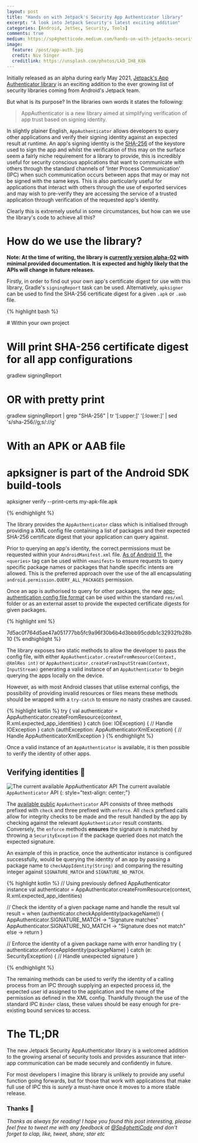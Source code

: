 ```yaml
---
layout: post
title: "Hands on with Jetpack's Security App Authenticator library"
excerpt: "A look into Jetpack Security's latest exciting addition"
categories: [Android, JetSec, Security, Tools]
comments: true
medium: https://sp4ghetticode.medium.com/hands-on-with-jetpacks-security-app-authenticator-library-e6e5efd8552b
image:
  feature: /post/app-auth.jpg
  credit: Niv Singer
  creditlink: https://unsplash.com/photos/LkD_IH8_K8k
---
```


Initially released as an alpha during early May 2021, [Jetpack's App Authenticator library](https://developer.android.com/jetpack/androidx/releases/security#security-app-authenticator_version_100_2) is an exciting addition to the ever growing list of security libraries coming from Android's Jetpack team.

But what is its purpose? In the libraries own words it states the following:

> AppAuthenticator is a new library aimed at simplifying verification of app trust based on signing identity.

In slightly plainer English, `AppAuthenticator` allows developers to query other applications and verify their signing identity against an expected result at runtime. An app's signing identity is the [SHA-256](https://en.wikipedia.org/wiki/SHA-2) of the keystore used to sign the app and whilst the verification of this may on the surface seem a fairly niche requirement for a library to provide, this is incredibly useful for security conscious applications that want to communicate with others through the standard channels of 'Inter Process Communication' (IPC) when such communication occurs between apps that may or may not be signed with the same keys. This is also particularly useful for applications that interact with others through the use of exported services and may wish to pre-verify they are accessing the service of a trusted application through verification of the requested app's identity.

Clearly this is extremely useful in some circumstances, but how can we use the library's code to achieve all this?

# How do we use the library?

**Note: At the time of writing, the library is [currently version alpha-02](https://developer.android.com/jetpack/androidx/releases/security) with minimal provided documentation. It is expected and highly likely that the APIs will change in future releases.**

Firstly, in order to find out your own app's certificate digest for use with this library, Gradle's `signingReport` task can be used. Alternatively, `apksigner` can be used to find the SHA-256 certificate digest for a given `.apk` or `.aab` file.

{% highlight bash %}

# Within your own project
# Will print SHA-256 certificate digest for all app configurations
gradlew signingReport 
# OR with pretty print
gradlew signingReport | grep "SHA-256" | tr '[:upper:]' '[:lower:]' | sed 's/sha-256//g;s/://g'


# With an APK or AAB file
# apksigner is part of the Android SDK build-tools
apksigner verify --print-certs my-apk-file.apk

{% endhighlight %}

The library provides the `AppAuthenticator` class which is initialised through providing a XML config file containing a list of packages and their expected SHA-256 certificate digest that your application can query against. 

Prior to querying an app's identity, the correct permissions must be requested within your `AndroidManifest.xml` file. [As of Android 11](https://medium.com/androiddevelopers/package-visibility-in-android-11-cc857f221cd9), the `<queries>` tag can be used within `<manifest>` to ensure requests to query specific package names or packages that handle specific intents are allowed. This is the preferred approach over the use of the all encapsulating `android.permission.QUERY_ALL_PACKAGES` permission.

Once an app is authorised to query for other packages, the new [app-authentication config file format](https://android.googlesource.com/platform/frameworks/support/+/68207402e3806baade17e482bebef4f7ee4ff3f0/security/security-app-authenticator-testing/src/androidTest/res/raw/test_config.xml) can be used within the standard `res/xml` folder or as an external asset to provide the expected certificate digests for given packages.

{% highlight xml %}
<?xml version="1.0" encoding="utf-8"?>
<!-- A basic example of the new config file format -->
<app-authenticator>
    <expected-identity>
        <package name="com.example.app">
            <!-- A SHA-256 example -->
            <cert-digest>7d5ac0f764d5ae47a051777bb5fc9a96f30b6b4d3bbb95cddb1c32932fb28b10</cert-digest>
        </package>
    </expected-identity>
</app-authenticator>
{% endhighlight %}

The library exposes two static methods to allow the developer to pass the config file, with either `AppAuthenticator.createFromResource(Context, @XmlRes int)` or `AppAuthenticator.createFromInputStream(Context, InputStream)` generating a valid instance of an `AppAuthenticator` to begin querying the apps locally on the device.

However, as with most Android classes that utilise external configs, the possibility of providing invalid resources or files means these methods should be wrapped with a `try-catch` to ensure no nasty crashes are caused.

{% highlight kotlin %}
try {
    val authenticator = AppAuthenticator.createFromResource(context, R.xml.expected_app_identities)
} catch (ioe: IOException) {
    // Handle IOException
} catch (authException: AppAuthenticatorXmlException) {
    // Handle AppAuthenticatorXmlException
}
{% endhighlight %}

Once a valid instance of an `AppAuthenticator` is available, it is then possible to verify the identity of other apps.

## Verifying identities 👀

![The current available AppAuthenticator API](https://i.imgur.com/is4AMta.png)
The current available `AppAuthenticator` API
{: style="text-align: center;"}

The [available public](https://android.googlesource.com/platform/frameworks/support/+/f0ddb7eefd1d4372430ddbce5a3d723e58999d9b/security/security-app-authenticator/api/current.txt) `AppAuthenticator` API consists of three methods prefixed with `check` and three prefixed with `enforce`. All `check` prefixed calls allow for integrity checks to be made and the result handled by the app by checking against the relevant `AppAuthenticator` result constants. Conversely, the `enforce` methods **ensures** the signature is matched by throwing a `SecurityException` if the package queried does not match the expected signature.

An example of this in practice, once the authenticator instance is configured successfully, would be querying the identity of an app by passing a package name to `checkAppIdentity(String)` and comparing the resulting integer against `SIGNATURE_MATCH` and `SIGNATURE_NO_MATCH`. 

{% highlight kotlin %}
// Using previously defined AppAuthenticator instance
val authenticator = AppAuthenticator.createFromResource(context, R.xml.expected_app_identities)

// Check the identity of a given package name and handle the result
val result = when (authenticator.checkAppIdentity(packageName)) {
    AppAuthenticator.SIGNATURE_MATCH -> "Signature matches"
    AppAuthenticator.SIGNATURE_NO_MATCH -> "Signature does not match"
    else -> return
}

// Enforce the identity of a given package name with error handling
try {
    authenticator.enforceAppIdentity(packageName)
} catch (e: SecurityException) {
    // Handle unexpected signature
}

{% endhighlight %}

The remaining methods can be used to verify the identity of a calling process from an IPC through supplying an expected process id, the expected user id assigned to the application and the name of the permission as defined in the XML config. Thankfully through the use of the standard IPC `Binder` class, these values should be easy enough for pre-existing bound services to access.

# The TL;DR

The new Jetpack Security AppAuthenticator library is a welcomed addition to the growing arsenal of security tools and provides assurance that inter-app communication can be made securely and confidently in future.  

For most developers I imagine this library is unlikely to provide any useful function going forwards, but for those that work with applications that make full use of IPC this is _surely_ a must-have once it moves to a more stable release.

### Thanks 🌟

_Thanks as always for reading! I hope you found this post interesting, please feel free to tweet me with any feedback at [@Sp4ghettiCode](https://twitter.com/sp4ghetticode) and don't forget to clap, like, tweet, share, star etc_
